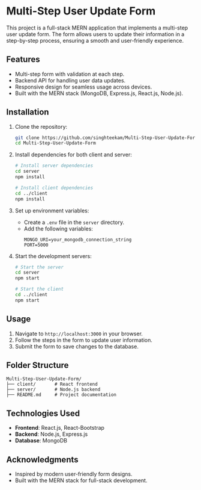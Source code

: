 # Multi-Step User Update Form  

This project is a full-stack MERN application that implements a multi-step user update form. The form allows users to update their information in a step-by-step process, ensuring a smooth and user-friendly experience.

## Features  
- Multi-step form with validation at each step.  
- Backend API for handling user data updates.  
- Responsive design for seamless usage across devices.  
- Built with the MERN stack (MongoDB, Express.js, React.js, Node.js).  

## Installation  

1. Clone the repository:  
    ```bash  
    git clone https://github.com/singhteekam/Multi-Step-User-Update-Form.git  
    cd Multi-Step-User-Update-Form  
    ```  

2. Install dependencies for both client and server:  
    ```bash  
    # Install server dependencies  
    cd server  
    npm install  

    # Install client dependencies  
    cd ../client  
    npm install  
    ```  

3. Set up environment variables:  
    - Create a `.env` file in the `server` directory.  
    - Add the following variables:  
      ```env  
      MONGO_URI=your_mongodb_connection_string  
      PORT=5000  
      ```  

4. Start the development servers:  
    ```bash  
    # Start the server  
    cd server  
    npm start  

    # Start the client  
    cd ../client  
    npm start  
    ```  

## Usage  

1. Navigate to `http://localhost:3000` in your browser.  
2. Follow the steps in the form to update user information.  
3. Submit the form to save changes to the database.  

## Folder Structure  

```plaintext  
Multi-Step-User-Update-Form/  
├── client/       # React frontend  
├── server/       # Node.js backend  
├── README.md     # Project documentation  
```  

## Technologies Used  

- **Frontend**: React.js, React-Bootstrap  
- **Backend**: Node.js, Express.js  
- **Database**: MongoDB  

## Acknowledgments  

- Inspired by modern user-friendly form designs.  
- Built with the MERN stack for full-stack development.  
